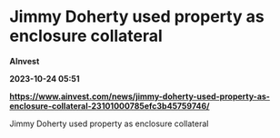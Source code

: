 # Jimmy Doherty used property as enclosure collateral
**AInvest**

**2023-10-24 05:51**

**https://www.ainvest.com/news/jimmy-doherty-used-property-as-enclosure-collateral-23101000785efc3b45759746/**

Jimmy Doherty used property as enclosure collateral